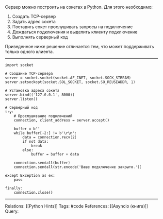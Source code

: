 Сервер можно построить на сокетах в Python. Для этого необходимо:
1. Создать TCP-сервер
2. Задать адрес сокета
3. Поставить сокет прослушивать запросы на подключение
4. Дождаться подключения и выделить клиенту подключение
5. Выполнять серверный код

Приведенное ниже решение отличается тем, что может поддерживать только одного клиента. 

___
```
import socket

# Создание TCP-сервера
server = socket.socket(socket.AF_INET, socket.SOCK_STREAM)
server.setsockopt(socket.SOL_SOCKET, socket.SO_REUSEADDR, 1)

# Установка адреса сокета
server.bind(('127.0.0.1', 8000))
server.listen()

# Серверный код
try:
	# Прослушивание подключений
	connection, client_address = server.accept()

	buffer = b''
	while buffer[-2:] != b'\r\n':
		data = connection.recv(2)
		if not data:
			break
		else:
			buffer = buffer + data

	connection.sendall(buffer)
	connection.sendall(str.encode('Ваше подключение закрыто.'))

except Exception as ex:
	pass

finally:
	connection.close()

```
___
Relations: [[Python Hints]] 
Tags: #code
References: [[Asyncio (книга)]] 
Query: 
